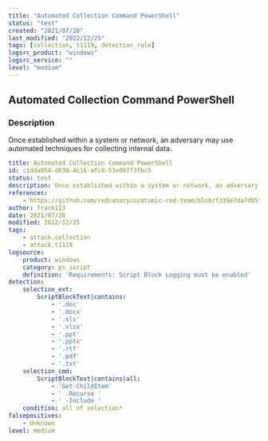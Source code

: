 ```yaml
---
title: "Automated Collection Command PowerShell"
status: "test"
created: "2021/07/28"
last_modified: "2022/12/25"
tags: [collection, t1119, detection_rule]
logsrc_product: "windows"
logsrc_service: ""
level: "medium"
---
```


## Automated Collection Command PowerShell

### Description

Once established within a system or network, an adversary may use automated techniques for collecting internal data.

```yml
title: Automated Collection Command PowerShell
id: c1dda054-d638-4c16-afc8-53e007f3fbc5
status: test
description: Once established within a system or network, an adversary may use automated techniques for collecting internal data.
references:
    - https://github.com/redcanaryco/atomic-red-team/blob/f339e7da7d05f6057fdfcdd3742bfcf365fee2a9/atomics/T1119/T1119.md
author: frack113
date: 2021/07/28
modified: 2022/12/25
tags:
    - attack.collection
    - attack.t1119
logsource:
    product: windows
    category: ps_script
    definition: 'Requirements: Script Block Logging must be enabled'
detection:
    selection_ext:
        ScriptBlockText|contains:
            - '.doc'
            - '.docx'
            - '.xls'
            - '.xlsx'
            - '.ppt'
            - '.pptx'
            - '.rtf'
            - '.pdf'
            - '.txt'
    selection_cmd:
        ScriptBlockText|contains|all:
            - 'Get-ChildItem'
            - ' -Recurse '
            - ' -Include '
    condition: all of selection*
falsepositives:
    - Unknown
level: medium

```
